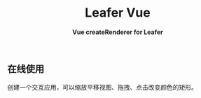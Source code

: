 <p align="center">
  <!-- <img class="h-150px" src="/logo.svg" /> -->
</p>

<h1
  align="center"
>
  Leafer Vue
</h1>

<p align="center">
  <strong>Vue createRenderer for Leafer</strong>
</p>

<br />

<!-- <div class="flex justify-center gap-2">
  <img src="https://img.shields.io/github/forks/FliPPeDround/leafer-vue.svg?style=flat-square" />
  <img src="https://img.shields.io/github/stars/FliPPeDround/leafer-vue.svg?style=flat-square" />
  <img src="https://img.shields.io/npm/dm/leafer-vue.svg?style=flat-square" />
  <img src="https://img.shields.io/npm/v/leafer-vue?color=a1b858&style=flat-square" alt="license" />
  <img src="https://img.shields.io/badge/license-MIT-green.svg?style=flat-square" alt="license" />
  <img src="https://img.shields.io/badge/Leafer-v1-ff69b4.svg?style=flat-square" alt="pixi version" />
</div> -->


## 在线使用
创建一个交互应用，可以缩放平移视图、拖拽、点击改变颜色的矩形。
<script setup lang="ts">
import code from './index.vue?raw'
</script>
<Repl :code="code"  />
